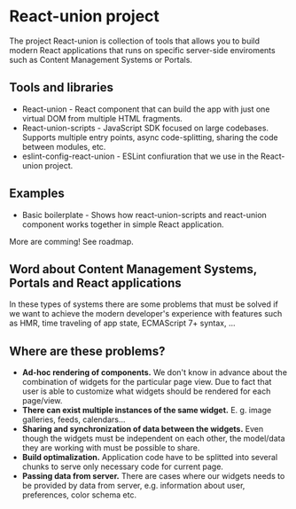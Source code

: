 # React-union project

The project React-union is collection of tools that allows you to build modern React applications that runs on specific server-side enviroments such as Content Management Systems or Portals.

## Tools and libraries
* React-union - React component that can build the app with just one virtual DOM from multiple HTML fragments.
* React-union-scripts - JavaScript SDK focused on large codebases. Supports multiple entry points, async code-splitting, sharing the code between modules, etc.
* eslint-config-react-union - ESLint confiuration that we use in the React-union project.

## Examples
* Basic boilerplate - Shows how react-union-scripts and react-union component works together in simple React application.

More are comming! See roadmap.

## Word about Content Management Systems, Portals and React applications

In these types of systems there are some problems that must be solved if we want to achieve the modern developer's experience with features such as HMR, time traveling of app state, ECMAScript 7+ syntax, ...

## Where are these problems?

* **Ad-hoc rendering of components.** We don't know in advance about the combination of widgets for the particular page view. Due to fact that user is able to customize what widgets should be rendered for each page/view.
* **There can exist multiple instances of the same widget.** E. g. image galleries, feeds, calendars...
* **Sharing and synchronization of data between the widgets.** Even though the widgets must be independent on each other, the model/data they are working with must be possible to share.
* **Build optimalization.** Application code have to be splitted into several chunks to serve only necessary code for current page.
* **Passing data from server.** There are cases where our widgets needs to be provided by data from server, e.g. information about user, preferences, color schema etc.
